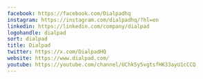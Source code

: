 ```yaml
---
facebook: https://facebook.com/Dialpadhq
instagram: https://instagram.com/dialpadhq/?hl=en
linkedin: https://linkedin.com/company/dialpad
logohandle: dialpad
sort: dialpad
title: Dialpad
twitter: https://x.com/DialpadHQ
website: https://www.dialpad.com/
youtube: https://youtube.com/channel/UChk5y5vgtsfHK33ayU1cCCQ
---
```

